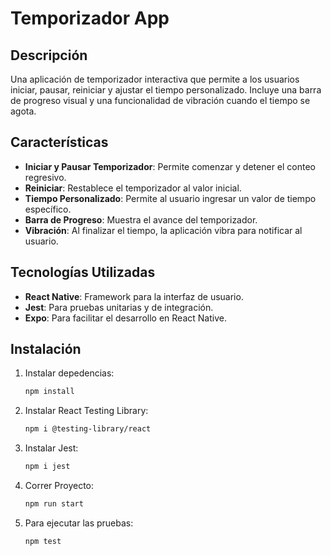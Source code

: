 # Temporizador App

## Descripción
Una aplicación de temporizador interactiva que permite a los usuarios iniciar, pausar, reiniciar y ajustar el tiempo personalizado. Incluye una barra de progreso visual y una funcionalidad de vibración cuando el tiempo se agota.

## Características
- **Iniciar y Pausar Temporizador**: Permite comenzar y detener el conteo regresivo.
- **Reiniciar**: Restablece el temporizador al valor inicial.
- **Tiempo Personalizado**: Permite al usuario ingresar un valor de tiempo específico.
- **Barra de Progreso**: Muestra el avance del temporizador.
- **Vibración**: Al finalizar el tiempo, la aplicación vibra para notificar al usuario.

## Tecnologías Utilizadas
- **React Native**: Framework para la interfaz de usuario.
- **Jest**: Para pruebas unitarias y de integración.
- **Expo**: Para facilitar el desarrollo en React Native.

## Instalación
1. Instalar depedencias:
   ```bash
   npm install
   ```
2. Instalar React Testing Library:
   ```bash
   npm i @testing-library/react
   ```
3. Instalar Jest:
   ```bash
   npm i jest
   ```
4. Correr Proyecto:
   ```bash
   npm run start
   ```
5. Para ejecutar las pruebas:
   ```bash
   npm test
   ```